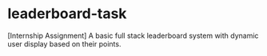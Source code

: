 # leaderboard-task
[Internship Assignment] A basic full stack leaderboard system with dynamic user display based on their points.
